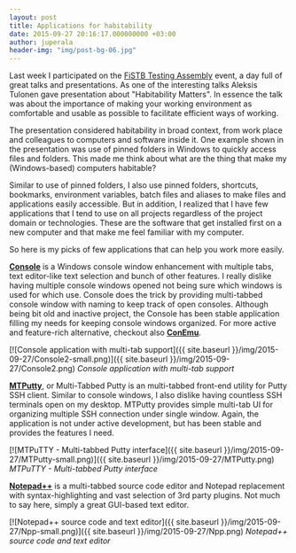 ```yaml
---
layout: post
title: Applications for habitability
date: 2015-09-27 20:16:17.000000000 +03:00
author: juperala
header-img: "img/post-bg-06.jpg"
---
```

Last week I participated on the [FiSTB Testing Assembly](http://testingassembly.fistb.fi) event, a day full of great talks and presentations. As one of the interesting talks Aleksis Tulonen gave presentation about "Habitability Matters". In essence the talk was about the importance of making your working environment as comfortable and usable as possible to facilitate efficient ways of working.

The presentation considered habitability in broad context, from work place and colleagues to computers and software inside it. One example shown in the presentation was use of pinned folders in Windows to quickly access files and folders. This made me think about what are the thing that make my (Windows-based) computers habitable?

Similar to use of pinned folders, I also use pinned folders, shortcuts, bookmarks, environment variables, batch files and aliases to make files and applications easily accessible. But in addition, I realized that I have few applications that I tend to use on all projects regardless of the project domain or technologies. These are the software that get installed first on a new computer and that make me feel familiar with my computer.

So here is my picks of few applications that can help you work more easily.

**[Console](http://sourceforge.net/projects/console/)** is a Windows console window enhancement with multiple tabs, text editor-like text selection and bunch of other features. I really dislike having multiple console windows opened not being sure which windows is used for which use. Console does the trick by providing multi-tabbed console window with naming to keep track of open consoles. Although being bit old and inactive project, the Console has been stable application filling my needs for keeping console windows organized. For more active and feature-rich alternative, checkout also **[ConEmu](https://conemu.github.io/)**.

[![Console application with multi-tab support]({{ site.baseurl }}/img/2015-09-27/Console2-small.png)]({{ site.baseurl }}/img/2015-09-27/Console2.png)
*Console application with multi-tab support*

**[MTPutty](http://ttyplus.com/multi-tabbed-putty/)**, or Multi-Tabbed Putty is an multi-tabbed front-end utility for Putty SSH client. Similar to console windows, I also dislike having countless SSH terminals open on my desktop. MTPutty provides simple multi-tab UI for organizing multiple SSH connection under single window. Again, the application is not under active development, but has been stable and provides the features I need.

[![MTPuTTY - Multi-tabbed Putty interface]({{ site.baseurl }}/img/2015-09-27/MTPutty-small.png)]({{ site.baseurl }}/img/2015-09-27/MTPutty.png)
*MTPuTTY - Multi-tabbed Putty interface*

**[Notepad++](https://notepad-plus-plus.org/)** is a multi-tabbed source code editor and Notepad replacement with syntax-highlighting and vast selection of 3rd party plugins. Not much to say here, simply a great GUI-based text editor.

[![Notepad++ source code and text editor]({{ site.baseurl }}/img/2015-09-27/Npp-small.png)]({{ site.baseurl }}/img/2015-09-27/Npp.png)
*Notepad++ source code and text editor*
